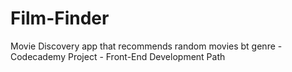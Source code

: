 # Film-Finder
Movie Discovery app that recommends random movies bt genre - Codecademy Project - Front-End Development Path
